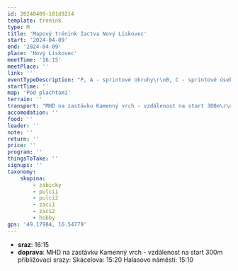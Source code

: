 ```yaml
---
id: 20240409-181d9214
template: trenink
type: M
title: 'Mapový trénink žactva Nový Lískovec'
start: '2024-04-09'
end: '2024-04-09'
place: 'Nový Lískovec'
meetTime: '16:15'
meetPlace: ''
link: ''
eventTypeDescription: "P, A - sprintové okruhy\r\nB, C - sprintové úseky\r\nK - COB s chybějícími kontrolami"
startTime: ''
map: 'Pod plachtami'
terrain: ''
transport: "MHD na zastávku Kamenný vrch - vzdálenost na start 300m\r\npřibližovací srazy:\r\nSkácelova: 15:20\r\nHalasovo náměstí: 15:10"
accomodation: ''
food: ''
leader: ''
note: ''
return: ''
price: ''
program: ''
thingsToTake: ''
signups: ''
taxonomy:
    skupina:
        - zabicky
        - pulci1
        - pulci2
        - zaci1
        - zaci2
        - hobby
gps: '49.17984, 16.54779'
---
```


* **sraz**: 16:15
* **doprava**: MHD na zastávku Kamenný vrch - vzdálenost na start 300m
přibližovací srazy:
Skácelova: 15:20
Halasovo náměstí: 15:10
